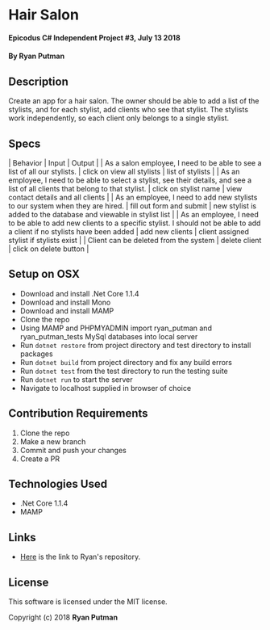 # Hair Salon

#### Epicodus C# Independent Project #3, July 13 2018

#### By Ryan Putman

## Description

Create an app for a hair salon. The owner should be able to add a list of the stylists, and for each stylist, add clients who see that stylist. The stylists work independently, so each client only belongs to a single stylist.

## Specs

| Behavior | Input | Output |
| As a salon employee, I need to be able to see a list of all our stylists. | click on view all stylists | list of stylists |
| As an employee, I need to be able to select a stylist, see their details, and see a list of all clients that belong to that stylist. | click on stylist name | view contact details and all clients |
| As an employee, I need to add new stylists to our system when they are hired. | fill out form and submit | new stylist is added to the database and viewable in stylist list |
| As an employee, I need to be able to add new clients to a specific stylist. I should not be able to add a client if no stylists have been added | add new clients | client assigned stylist if stylists exist |
| Client can be deleted from the system | delete client | click on delete button |


## Setup on OSX

* Download and install .Net Core 1.1.4
* Download and install Mono
* Download and install MAMP
* Clone the repo
* Using MAMP and PHPMYADMIN import ryan_putman and ryan_putman_tests MySql databases into local server
* Run `dotnet restore` from project directory and test directory to install packages
* Run `dotnet build` from project directory and fix any build errors
* Run `dotnet test` from the test directory to run the testing suite
* Run `dotnet run` to start the server
* Navigate to localhost supplied in browser of choice

## Contribution Requirements

1. Clone the repo
1. Make a new branch
1. Commit and push your changes
1. Create a PR

## Technologies Used

* .Net Core 1.1.4
* MAMP

## Links

* [Here](https://github.com/putman10/Hair-Salon.git) is the link to Ryan's repository.

## License

This software is licensed under the MIT license.

Copyright (c) 2018 **Ryan Putman**
